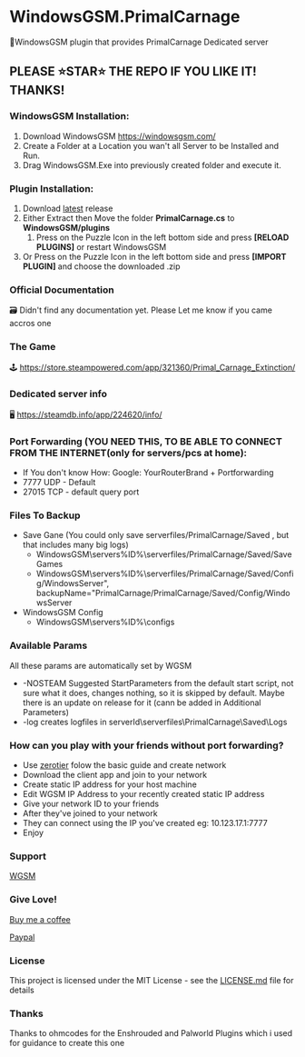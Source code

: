 # WindowsGSM.PrimalCarnage
🧩WindowsGSM plugin that provides PrimalCarnage Dedicated server

## PLEASE ⭐STAR⭐ THE REPO IF YOU LIKE IT! THANKS!

### WindowsGSM Installation: 
1. Download  WindowsGSM https://windowsgsm.com/ 
2. Create a Folder at a Location you wan't all Server to be Installed and Run.
3. Drag WindowsGSM.Exe into previously created folder and execute it.

### Plugin Installation:
1. Download [latest](https://https://github.com/Raziel7893/WindowsGSM.PrimalCarnage/releases/latest) release
2. Either Extract then Move the folder **PrimalCarnage.cs** to **WindowsGSM/plugins** 
    1. Press on the Puzzle Icon in the left bottom side and press **[RELOAD PLUGINS]** or restart WindowsGSM
3. Or Press on the Puzzle Icon in the left bottom side and press **[IMPORT PLUGIN]** and choose the downloaded .zip

### Official Documentation
🗃️ Didn't find any documentation yet. Please Let me know if you came accros one

### The Game
🕹️ https://store.steampowered.com/app/321360/Primal_Carnage_Extinction/

### Dedicated server info
🖥️ https://steamdb.info/app/224620/info/

### Port Forwarding (YOU NEED THIS, TO BE ABLE TO CONNECT FROM THE INTERNET(only for servers/pcs at home):
- If You don't know How: Google: YourRouterBrand + Portforwarding
- 7777 UDP - Default
- 27015 TCP - default query port

### Files To Backup
- Save Gane (You could only save serverfiles/PrimalCarnage/Saved , but that includes many big logs)
  - WindowsGSM\servers\%ID%\serverfiles/PrimalCarnage/Saved/SaveGames
  - WindowsGSM\servers\%ID%\serverfiles/PrimalCarnage/Saved/Config/WindowsServer", backupName="PrimalCarnage/PrimalCarnage/Saved/Config/WindowsServer
- WindowsGSM Config
  - WindowsGSM\servers\%ID%\configs

### Available Params
All these params are automatically set by WGSM
- -NOSTEAM                      Suggested StartParameters from the default start script, not sure what it does, changes nothing, so it is skipped by default. Maybe there is an update on release for it (cann be added in Additional Parameters)
- -log                          creates logfiles in serverId\serverfiles\PrimalCarnage\Saved\Logs

### How can you play with your friends without port forwarding?
- Use [zerotier](https://www.zerotier.com/) folow the basic guide and create network
- Download the client app and join to your network
- Create static IP address for your host machine
- Edit WGSM IP Address to your recently created static IP address
- Give your network ID to your friends
- After they've joined to your network
- They can connect using the IP you've created eg: 10.123.17.1:7777
- Enjoy

### Support
[WGSM](https://discord.com/channels/590590698907107340/645730252672335893)

### Give Love!
[Buy me a coffee](https://ko-fi.com/raziel7893)

[Paypal](https://paypal.me/raziel7893)

### License
This project is licensed under the MIT License - see the <a href="https://github.com/raziel7893/WindowsGSM.PrimalCarnage/blob/main/LICENSE">LICENSE.md</a> file for details

### Thanks
Thanks to ohmcodes for the Enshrouded and Palworld Plugins which i used for guidance to create this one
